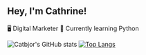 ## Hey, I'm Cathrine!

🖥️ Digital Marketer 
🌱 Currently learning Python

![Catbjor's GitHub stats](https://github-readme-stats.vercel.app/api?username=catbjor&theme=omni&show_icons=true)
[![Top Langs](https://github-readme-stats.vercel.app/api/top-langs/?username=catbjor)](https://github.com/catbjor/github-readme-stats)
